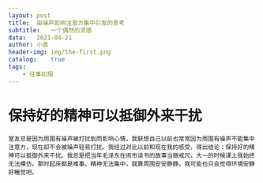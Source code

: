 ```yaml
---
layout:	post
title:  由噪声影响注意力集中引发的思考
subtitle:   一个偶然的灵感
data:   2021-04-21
author: 小袁
header-img: img/the-first.png
catalog:    true
tags:
    - 往事如烟
---
```


# 保持好的精神可以抵御外来干扰
    室友总是因为周围有噪声被打扰到而影响心情，我联想自己以前也常常因为周围有噪声不能集中注意力，现在却不会被噪声轻易打扰。我经过对比以前和现在我的感受，得出结论：保持好的精神可以抵御外来干扰。我总是把当年毛泽东在闹市读书的故事当做戒尺，大一的时候课上我始终无法模仿。那时起床都是难事，精神无法集中，就算周围安安静静，我可能也只会觉得环境安静好睡觉吧。
